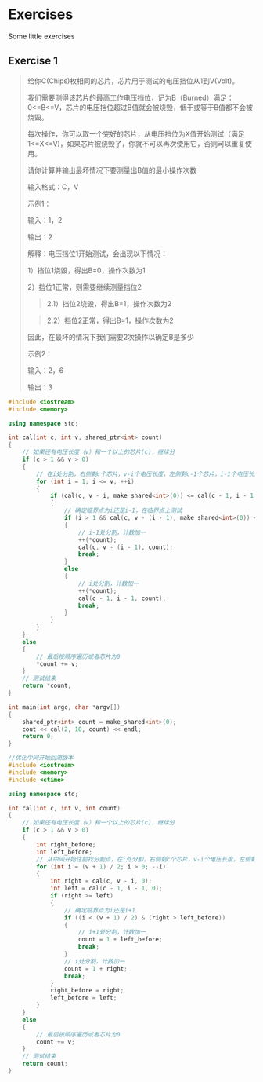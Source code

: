# Exercises

Some little exercises

## Exercise 1

> 给你C(Chips)枚相同的芯片，芯片用于测试的电压挡位从1到V(Volt)。
>
> 我们需要测得该芯片的最高工作电压挡位，记为B（Burned）满足：0<=B<=V，芯片的电压挡位超过B值就会被烧毁，低于或等于B值都不会被烧毁。
>
> 每次操作，你可以取一个完好的芯片，从电压挡位为X值开始测试（满足1<=X<=V)，如果芯片被烧毁了，你就不可以再次使用它，否则可以重复使用。
> 
> 请你计算并输出最坏情况下要测量出B值的最小操作次数
> 
> 输入格式：C，V
>
> 示例1：
> 
> 输入：1，2
> 
> 输出：2
>
> 解释：电压挡位1开始测试，会出现以下情况：
>
> 1）挡位1烧毁，得出B=0，操作次数为1
> 
> 2）挡位1正常，则需要继续测量挡位2
>
>> 2.1）挡位2烧毁，得出B=1，操作次数为2
>
>> 2.2）挡位2正常，得出B=1，操作次数为2
>
> 因此，在最坏的情况下我们需要2次操作以确定B是多少
>
> 示例2：
> 
> 输入：2，6
> 
> 输出：3

```cpp
#include <iostream>
#include <memory>

using namespace std;

int cal(int c, int v, shared_ptr<int> count)
{
	// 如果还有电压长度（v）和一个以上的芯片(c)，继续分
	if (c > 1 && v > 0)
	{
		// 在i处分割，右侧剩c个芯片，v-i个电压长度，左侧剩c-1个芯片，i-1个电压长度，从左开始找临界点
		for (int i = 1; i <= v; ++i)
		{
			if (cal(c, v - i, make_shared<int>(0)) <= cal(c - 1, i - 1, make_shared<int>(0)))
			{
				// 确定临界点为i还是i-1，在临界点上测试
				if (i > 1 && cal(c, v - (i - 1), make_shared<int>(0)) <= cal(c - 1, i - 1, make_shared<int>(0)))
				{
					// i-1处分割，计数加一
					++(*count);
					cal(c, v - (i - 1), count);
					break;
				}
				else
				{
					// i处分割，计数加一
					++(*count);
					cal(c - 1, i - 1, count);
					break;
				}
			}
		}
	}
	else
	{
		// 最后按顺序遍历或者芯片为0
		*count += v;
	}
	// 测试结束
	return *count;
}

int main(int argc, char *argv[])
{
	shared_ptr<int> count = make_shared<int>(0);
	cout << cal(2, 10, count) << endl;
	return 0;
}
```

```cpp
//优化中间开始回溯版本
#include <iostream>
#include <memory>
#include <ctime>

using namespace std;

int cal(int c, int v, int count)
{
	// 如果还有电压长度（v）和一个以上的芯片(c)，继续分
	if (c > 1 && v > 0)
	{
		int right_before;
		int left_before;
		// 从中间开始往前找分割点，在i处分割，右侧剩c个芯片，v-i个电压长度，左侧剩c-1个芯片，i-1个电压长度
		for (int i = (v + 1) / 2; i > 0; --i)
		{
			int right = cal(c, v - i, 0);
			int left = cal(c - 1, i - 1, 0);
			if (right >= left)
			{
				// 确定临界点为i还是i+1
				if ((i < (v + 1) / 2) & (right > left_before))
				{
					// i+1处分割，计数加一
					count = 1 + left_before;
					break;
				}
				// i处分割，计数加一
				count = 1 + right;
				break;
			}
			right_before = right;
			left_before = left;
		}
	}
	else
	{
		// 最后按顺序遍历或者芯片为0
		count += v;
	}
	// 测试结束
	return count;
}
```
